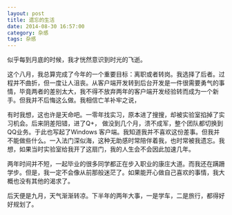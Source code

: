 ```yaml
---
layout: post
title: 遗忘的生活
date: 2014-08-30 16:57:00
category: 杂感
tags: 杂感
---
```


似乎每到月底的时候，我才恍然意识到时光的飞逝。

这个八月，我总算完成了今年的一个重要目标：离职或者转岗。我选择了后者。过程并不曲折，但一度让人沮丧。从客户端开发转到后台开发是一件很需要勇气的事情，毕竟两者的差别太大，我不得不放弃两年的客户端开发经验转而成为一个新手。但我并不后悔这么做。我相信亡羊补牢之说，

有时我想，这也许是天命吧。一零年找实习，原本进了搜搜，却被实验室掐掉了实习机会。后来阴差阳错，进了Q+， 做没到几个月，溃不成军，整个团队都切换到QQ业务。于此也写起了Windows 客户端。我知道我并不喜欢这份差事。但我并不能做些什么。一入法门深似海，这种无助感时常陪伴着我，也时常被我遗忘。我想，如果当时实验室给我开了这扇门，我的人生会不会因此加速几年。

两年时间并不短，一起毕业的很多同学都正在步入职业的康庄大道。而我还在蹒跚学步。但是，我一定不会像从前那般迷茫了。如果能开心做自己喜欢的事情，我大概也没有其他的渴求了。

后天便是九月，天气渐渐转凉。下半年的两年大事，一是学车，二是旅行，都得好好规划了。
